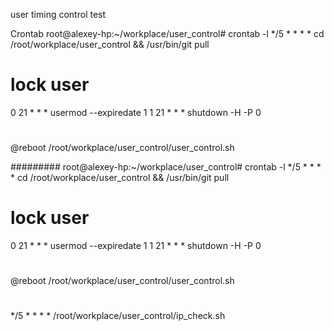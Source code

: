 user timing control
test

Crontab
root@alexey-hp:~/workplace/user_control# crontab -l
*/5 * * * * cd /root/workplace/user_control && /usr/bin/git pull
# lock user
0 21 * * * usermod --expiredate 1
1 21 * * * shutdown -H -P 0
#
@reboot /root/workplace/user_control/user_control.sh

#########
root@alexey-hp:~/workplace/user_control# crontab -l
*/5 * * * * cd /root/workplace/user_control && /usr/bin/git pull
# lock user
0 21 * * * usermod --expiredate 1
1 21 * * * shutdown -H -P 0
#
@reboot /root/workplace/user_control/user_control.sh
#
*/5 * * * * /root/workplace/user_control/ip_check.sh
